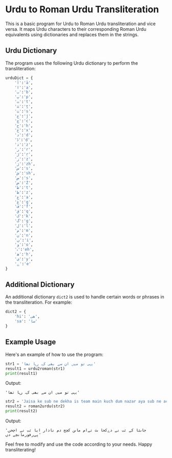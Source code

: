 # Urdu to Roman Urdu Transliteration

This is a basic program for Urdu to Roman Urdu transliteration and vice versa. It maps Urdu characters to their corresponding Roman Urdu equivalents using dictionaries and replaces them in the strings.

## Urdu Dictionary

The program uses the following Urdu dictionary to perform the transliteration:

```python
urduDict = {
    'آ':'ā',
    'ا':'a',
    'ب':'b',
    'پ':'p',
    'ت':'t',
    'ٹ':'ṭ',
    'ث':'s',
    'ج':'j',
    'چ':'c',
    'ح':'h',
    'خ':'x',       
    'د':'d',
    'ڈ':'ḍ',
    'ذ':'z',
    'ر':'r',
    'ڑ':'ṛ',
    'ز':'z',
    'ژ':'zh',
    'س':'s',
    'ش':'sh',
    'ص':'s',    
    'ض':'Ż',
    'ط':'t',
    'ظ':'z',
    'ع':'a',
    'غ':'g',
    'ف':'f',
    'ق':'q',
    'ک':'k',
    'گ':'g',
    'ل':'l',
    'م':'m',
    'ن':'n',
    'ں':'i',
    'و':'o',
    'ہ':'eh',
    'ھ':'h',         
    'ی':'y',    
    'ے':'e'
}
```

## Additional Dictionary

An additional dictionary `dict2` is used to handle certain words or phrases in the transliteration. For example:

```python
dict2 = {
    'hi': 'ھی',
    'sa': 'سا'
}
```

## Example Usage

Here's an example of how to use the program:

```python
str1 = 'یہی تو میں ان سے بھی کہہ رہا تھا'
result1 = urdu2roman(str1)
print(result1)
```

Output:
```
'یہی تو میں ان سے بھی کہہ رہا تھا'
```

```python
str2 = 'Jaisa ke sub ne dekha is team main kuch dum nazar aya sub ne achi performance di'
result2 = roman2urdu(str2)
print(result2)
```

Output:
```
'جاںثا کے ثب نے دےکحا ںث تےام ماںن کچح دم ناذار ایا ثب نے اچحں پےرفورمانچے دں'
```

Feel free to modify and use the code according to your needs. Happy transliterating!
